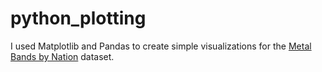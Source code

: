 # python_plotting
I used Matplotlib and Pandas to create simple visualizations for the [Metal Bands by Nation](https://www.kaggle.com/mrpantherson/metal-by-nation/data) dataset.